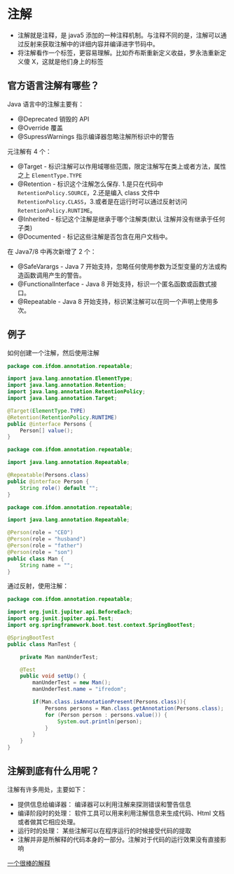 # 注解

- 注解就是注释，是 java5 添加的一种注释机制。与注释不同的是，注解可以通过反射来获取注解中的详细内容并编译进字节码中。
- 将注解看作一个标签，更容易理解。比如乔布斯重新定义收益，罗永浩重新定义傻 X，这就是他们身上的标签

## 官方语言注解有哪些？

Java 语言中的注解主要有：

- @Deprecated 销毁的 API
- @Override 覆盖
- @SupressWarnings 指示编译器忽略注解所标识中的警告

元注解有 4 个：

- @Target - 标识注解可以作用域哪些范围，限定注解写在类上或者方法，属性之上 `ElementType.TYPE`
- @Retention - 标识这个注解怎么保存. 1.是只在代码中 `RetentionPolicy.SOURCE`，2.还是编入 class 文件中 `RetentionPolicy.CLASS`，3.或者是在运行时可以通过反射访问 `RetentionPolicy.RUNTIME`。
- @Inherited - 标记这个注解是继承于哪个注解类(默认 注解并没有继承于任何子类)
- @Documented - 标记这些注解是否包含在用户文档中。

在 Java7/8 中再次新增了 2 个：

- @SafeVarargs - Java 7 开始支持，忽略任何使用参数为泛型变量的方法或构造函数调用产生的警告。
- @FunctionalInterface - Java 8 开始支持，标识一个匿名函数或函数式接口。
- @Repeatable - Java 8 开始支持，标识某注解可以在同一个声明上使用多次。

## 例子

如何创建一个注解，然后使用注解

```java
package com.ifdom.annotation.repeatable;

import java.lang.annotation.ElementType;
import java.lang.annotation.Retention;
import java.lang.annotation.RetentionPolicy;
import java.lang.annotation.Target;

@Target(ElementType.TYPE)
@Retention(RetentionPolicy.RUNTIME)
public @interface Persons {
    Person[] value();
}
```

```java
package com.ifdom.annotation.repeatable;

import java.lang.annotation.Repeatable;

@Repeatable(Persons.class)
public @interface Person {
    String role() default "";
}
```

```java
package com.ifdom.annotation.repeatable;

import java.lang.annotation.Repeatable;

@Person(role = "CEO")
@Person(role = "husband")
@Person(role = "father")
@Person(role = "son")
public class Man {
    String name = "";
}
```

通过反射，使用注解：

```java
package com.ifdom.annotation.repeatable;

import org.junit.jupiter.api.BeforeEach;
import org.junit.jupiter.api.Test;
import org.springframework.boot.test.context.SpringBootTest;

@SpringBootTest
public class ManTest {

    private Man manUnderTest;

    @Test
    public void setUp() {
        manUnderTest = new Man();
        manUnderTest.name = "ifredom";

        if(Man.class.isAnnotationPresent(Persons.class)){
            Persons persons = Man.class.getAnnotation(Persons.class);
            for (Person person : persons.value()) {
                System.out.println(person);
            }
        }
    }
}
```

## 注解到底有什么用呢？

注解有许多用处，主要如下：

- 提供信息给编译器： 编译器可以利用注解来探测错误和警告信息
- 编译阶段时的处理： 软件工具可以用来利用注解信息来生成代码、Html 文档或者做其它相应处理。
- 运行时的处理： 某些注解可以在程序运行的时候接受代码的提取
- 注解并非是所解释的代码本身的一部分。注解对于代码的运行效果没有直接影响

[一个很棒的解释](https://zhuanlan.zhihu.com/p/37701743)
